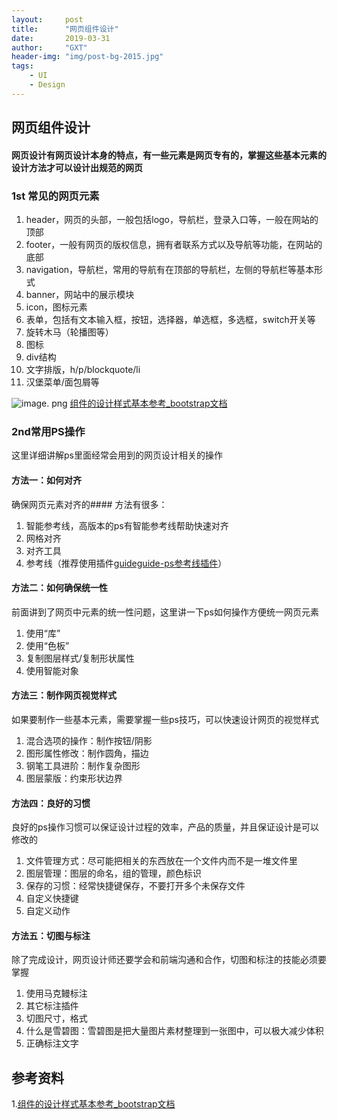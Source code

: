 ```yaml
---
layout:     post
title:      "网页组件设计"
date:       2019-03-31
author:     "GXT"
header-img: "img/post-bg-2015.jpg"
tags:
    - UI
    - Design
---
```


##  网页组件设计

#### 网页设计有网页设计本身的特点，有一些元素是网页专有的，掌握这些基本元素的设计方法才可以设计出规范的网页

### 1st 常见的网页元素
1. header，网页的头部，一般包括logo，导航栏，登录入口等，一般在网站的顶部
2. footer，一般有网页的版权信息，拥有者联系方式以及导航等功能，在网站的底部
3. navigation，导航栏，常用的导航有在顶部的导航栏，左侧的导航栏等基本形式
4. banner，网站中的展示模块
5. icon，图标元素
6. 表单，包括有文本输入框，按钮，选择器，单选框，多选框，switch开关等
7. 旋转木马（轮播图等）
8. 图标
9. div结构
10. 文字排版，h/p/blockquote/li
11. 汉堡菜单/面包屑等

 ![image. png](/Blog-Share/img/1903/04/GXT/header.png)
[组件的设计样式基本参考_bootstrap文档](https://v3.bootcss.com/css/)


### 2nd常用PS操作
这里详细讲解ps里面经常会用到的网页设计相关的操作

#### 方法一：如何对齐
确保网页元素对齐的#### 方法有很多：

1. 智能参考线，高版本的ps有智能参考线帮助快速对齐
2. 网格对齐
3. 对齐工具
4. 参考线（推荐使用插件[guideguide-ps参考线插件](https://bezier.method.ac/)）


#### 方法二：如何确保统一性
前面讲到了网页中元素的统一性问题，这里讲一下ps如何操作方便统一网页元素

1. 使用“库”
2. 使用“色板”
3. 复制图层样式/复制形状属性
4. 使用智能对象
#### 方法三：制作网页视觉样式
如果要制作一些基本元素，需要掌握一些ps技巧，可以快速设计网页的视觉样式

1. 混合选项的操作：制作按钮/阴影
2. 图形属性修改：制作圆角，描边
3. 钢笔工具进阶：制作复杂图形
4. 图层蒙版：约束形状边界

#### 方法四：良好的习惯
良好的ps操作习惯可以保证设计过程的效率，产品的质量，并且保证设计是可以修改的

1. 文件管理方式：尽可能把相关的东西放在一个文件内而不是一堆文件里
2. 图层管理：图层的命名，组的管理，颜色标识
3. 保存的习惯：经常快捷键保存，不要打开多个未保存文件
4. 自定义快捷键
5. 自定义动作

#### 方法五：切图与标注
除了完成设计，网页设计师还要学会和前端沟通和合作，切图和标注的技能必须要掌握

1. 使用马克鳗标注
2. 其它标注插件
3. 切图尺寸，格式
4. 什么是雪碧图：雪碧图是把大量图片素材整理到一张图中，可以极大减少体积
5. 正确标注文字

## 参考资料

1.[组件的设计样式基本参考_bootstrap文档](https://v3.bootcss.com/css/)


```python

```
